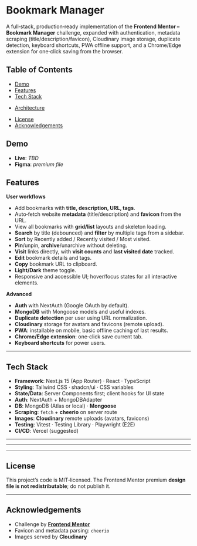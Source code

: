 # Bookmark Manager

A full‑stack, production‑ready implementation of the **Frontend Mentor – Bookmark Manager** challenge, expanded with authentication, metadata scraping (title/description/favicon), Cloudinary image storage, duplicate detection, keyboard shortcuts, PWA offline support, and a Chrome/Edge extension for one‑click saving from the browser.

## Table of Contents

- [Demo](#demo)
- [Features](#features)
- [Tech Stack](#tech-stack)
<!-- - [Screenshots](#screenshots) -->
- [Architecture](#architecture)
<!-- - [Data Model](#data-model)
- [API Endpoints](#api-endpoints)
- [Getting Started](#getting-started)
- [Environment Variables](#environment-variables)
- [Development](#development)
- [Seeding (optional)](#seeding-optional)
- [Keyboard Shortcuts](#keyboard-shortcuts)
- [PWA](#pwa)
- [Browser Extension](#browser-extension)
- [Testing](#testing)
- [Accessibility](#accessibility)
- [Performance](#performance)
- [Roadmap](#roadmap)
- [FAQ](#faq) -->
- [License](#license)
- [Acknowledgements](#acknowledgements)

## Demo

- **Live**: _TBD_
- **Figma**: _premium file_

## Features

**User workflows**

- Add bookmarks with **title, description, URL, tags**.
- Auto‑fetch website **metadata** (title/description) and **favicon** from the URL.
- View all bookmarks with **grid/list** layouts and skeleton loading.
- **Search** by title (debounced) and **filter** by multiple tags from a sidebar.
- **Sort** by Recently added / Recently visited / Most visited.
- **Pin**/unpin, **archive**/unarchive without deleting.
- **Visit** links directly, with **visit counts** and **last visited date** tracked.
- **Edit** bookmark details and tags.
- **Copy** bookmark URL to clipboard.
- **Light/Dark** theme toggle.
- Responsive and accessible UI; hover/focus states for all interactive elements.

**Advanced**

- **Auth** with NextAuth (Google OAuth by default).
- **MongoDB** with Mongoose models and useful indexes.
- **Duplicate detection** per user using URL normalization.
- **Cloudinary** storage for avatars and favicons (remote upload).
- **PWA**: installable on mobile, basic offline caching of last results.
- **Chrome/Edge extension**: one‑click save current tab.
- **Keyboard shortcuts** for power users.

---

## Tech Stack

- **Framework**: Next.js 15 (App Router) · React · TypeScript
- **Styling**: Tailwind CSS · shadcn/ui · CSS variables
- **State/Data**: Server Components first; client hooks for UI state
- **Auth**: NextAuth + MongoDBAdapter
- **DB**: MongoDB (Atlas or local) · **Mongoose**
- **Scraping**: `fetch` + **cheerio** on server route
- **Images**: **Cloudinary** remote uploads (avatars, favicons)
- **Testing**: Vitest · Testing Library · Playwright (E2E)
- **CI/CD**: Vercel (suggested)

---

<!-- ## Screenshots -->

<!-- > Add screenshots once the UI is in place.

- Home (All bookmarks)
- Add/Edit dialog
- Details drawer
- Archive view
- Mobile layout -->

---

<!-- ## Architecture

```
app/
  layout.tsx
  page.tsx                  # All bookmarks (filters via search params)
  archive/page.tsx          # Archived bookmarks
  settings/page.tsx         # Profile settings (avatar, name)
  api/
    auth/[...nextauth]/route.ts
    bookmarks/route.ts      # GET list, POST create
    bookmarks/[id]/route.ts # GET, PATCH, DELETE
    tags/route.ts           # GET, POST
    tags/[id]/route.ts      # PATCH, DELETE
    scrape/route.ts         # POST { url } → { title, description, favicon }
    visit/[id]/route.ts     # POST increment visitCount + lastVisitedAt
    extension/save/route.ts # POST from browser extension
components/
  layout/
  bookmarks/
  ui/
hooks/
lib/
  auth.ts
  mongodb.ts
  mongodbClientPromise.ts
  normalizeUrl.ts
  validation.ts
  cloudinary.ts
  uploadRemote.ts
models/
  User.ts
  Tag.ts
  Bookmark.ts
public/
  sw.js
  manifest.webmanifest
scripts/
  seed.ts
```

Key ideas:

- Use **URL query params** as the source of truth for search/filters/sort so pages are shareable and SSR/RSC-friendly.
- **Normalized URL** is stored to enforce per‑user uniqueness and detect duplicates.
- Favor **RSC** for data reads; use client components for forms, dialogs, and keyboard navigation.

--- -->

<!-- ## Data Model

```ts
// User
{
  _id: ObjectId,
  name?: string,
  email?: string,
  image?: string,        // Cloudinary avatar
  createdAt, updatedAt
}

// Tag
{
  _id: ObjectId,
  userId: ObjectId,      // → User
  name: string,
  color?: string,        // hex/hsl
  createdAt, updatedAt
}

// Bookmark
{
  _id: ObjectId,
  userId: ObjectId,      // → User
  title: string,
  description?: string,
  url: string,
  normalizedUrl: string, // unique with (userId)
  faviconUrl?: string,   // Cloudinary
  siteName?: string,
  isPinned: boolean,
  isArchived: boolean,
  visitCount: number,
  lastVisitedAt?: Date,
  tags: ObjectId[],      // → Tag[]
  createdAt, updatedAt
}
```

**Indexes**

- Bookmark: `(userId, normalizedUrl)` **unique**
- Bookmark: `(userId, isArchived, createdAt)`
- Bookmark: `(userId, isPinned, updatedAt)`
- Tag: `(userId, name)` **unique**

**URL normalization** (high level)

- Lowercase host and strip `www.`
- Remove default ports (80/443)
- Remove tracking params (`utm_*`, `gclid`, `fbclid`…)
- Trim trailing `/` (except root)
- Sort remaining query params

---

## API Endpoints -->

<!-- **Bookmarks**

- `GET /api/bookmarks?q=&tags=tagId&tags=...&sort=recently-added|recently-visited|most-visited&archived=true|false`
- `POST /api/bookmarks` → create
- `GET /api/bookmarks/:id`
- `PATCH /api/bookmarks/:id`
- `DELETE /api/bookmarks/:id`
- `POST /api/visit/:id` → increments visitCount + sets lastVisitedAt

**Tags**

- `GET /api/tags`
- `POST /api/tags`
- `PATCH /api/tags/:id`
- `DELETE /api/tags/:id`

**Scraper**

- `POST /api/scrape` → `{ title, description, favicon }`

**Extension**

- `POST /api/extension/save` → saves current tab (requires site auth session)

All routes require authentication except where explicitly opened.

--- -->

<!-- ## Getting Started -->

<!-- ### Prerequisites

- Node 18+
- pnpm (or npm/yarn)
- MongoDB (Atlas or local)
- Cloudinary account (optional but recommended)

### Install

```bash
pnpm install
```

<!-- ### Environment Variables

Create `.env.local` in the project root:

```bash
MONGODB_URI="mongodb+srv://<user>:<pass>@cluster/name?retryWrites=true&w=majority"
NEXTAUTH_URL="http://localhost:3000"
NEXTAUTH_SECRET="your‑long‑random‑secret"
GOOGLE_CLIENT_ID=""
GOOGLE_CLIENT_SECRET=""
CLOUDINARY_CLOUD_NAME=""
CLOUDINARY_API_KEY=""
CLOUDINARY_API_SECRET=""
```

> If you don’t want Google OAuth yet, you can add another NextAuth provider (e.g. GitHub or Credentials). -->

<!-- ### Run

```bash
pnpm dev
```

- App: [http://localhost:3000](http://localhost:3000)
- Sign in from the header; then create tags and bookmarks.

--- -->

<!--
## Seeding (optional)

If you have a local `data.json` from the challenge starter and want to preload:

```bash
pnpm tsx scripts/seed.ts
```

> Make sure you adapt the seeder to include `normalizedUrl` and your authenticated `userId`.

--- -->

<!-- ## Keyboard Shortcuts

- `⌘K / Ctrl+K` → Focus search
- `⌘B / Ctrl+B` → Open Add Bookmark dialog
- `Enter` on focused card → Open details
- `P` → Pin/unpin
- `A` → Archive/unarchive
- `C` → Copy URL

> All shortcuts are discoverable via a Command Palette (optional).

--- -->

<!-- ## PWA

- Basic offline caching via `public/sw.js` (static assets + last successful list response).
- Add to Home Screen with icons defined in `manifest.webmanifest`.
- Respect `prefers-reduced-motion` for animations.

--- -->

<!-- ## Browser Extension

**Manifest v3** with a single action button that posts `tab.url` to `/api/extension/save` using credentials. If not logged in, it opens the site’s sign‑in page. See `app/api/extension/save/route.ts` for server handling.

--- -->

<!-- ## Testing

- **Unit**: `normalizeUrl`, duplicate detection, scraper fallbacks.
- **Component**: Add/Edit form validation, Tag multi‑select, BookmarkCard interactions.
- **E2E (Playwright)**: add → edit → pin → visit → archive → search/filter/sort.

Run (suggested):

```bash
pnpm test
pnpm e2e
```

--- -->

<!-- ## Accessibility

- Keyboard‑navigable dialogs and menus, focus trapping, `aria-*` attributes.
- Visible focus ring; WCAG‑compliant color contrast.
- Motion‑safe: reduced motion variant for heavy transitions.

--- -->
<!--
## Performance

- Server Components for data fetching; incremental hydration for dialogs.
- Image dimensions reserved to prevent layout shift.
- List virtualization (optional) for very large libraries. -->

---

<!-- ## Roadmap

- [ ] Drag‑to‑reorder pinned bookmarks
- [ ] Bulk actions (multi‑select + batch PATCH)
- [ ] Import/Export (CSV/JSON/HTML bookmarks)
- [ ] Public share view (read‑only page)
- [ ] Per‑tag analytics (visited counts, last activity)

--- -->

<!-- ## FAQ

**Why store a normalized URL?**
To guarantee per‑user uniqueness and catch obvious duplicates that differ only by protocol, `www`, or tracking params.

**Do I need Cloudinary?**
No, you can store image URLs directly. Cloudinary helps normalize sizes, formats, and caching.

**Can I use credentials auth?**
Yes. Add a Credentials provider in NextAuth and secure the necessary routes.

--- -->

## License

This project’s code is MIT‑licensed. The Frontend Mentor premium **design file is not redistributable**; do not publish it.

---

## Acknowledgements

- Challenge by **[Frontend Mentor](https://www.frontendmentor.io/)**
- Favicon and metadata parsing: `cheerio`
- Images served by **Cloudinary**
